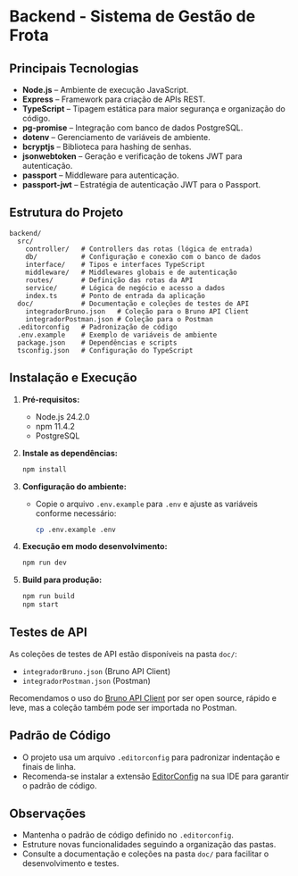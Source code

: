 # Backend - Sistema de Gestão de Frota

## Principais Tecnologias

- **Node.js** – Ambiente de execução JavaScript.
- **Express** – Framework para criação de APIs REST.
- **TypeScript** – Tipagem estática para maior segurança e organização do código.
- **pg-promise** – Integração com banco de dados PostgreSQL.
- **dotenv** – Gerenciamento de variáveis de ambiente.
- **bcryptjs** – Biblioteca para hashing de senhas.
- **jsonwebtoken** – Geração e verificação de tokens JWT para autenticação.
- **passport** – Middleware para autenticação.
- **passport-jwt** – Estratégia de autenticação JWT para o Passport.

## Estrutura do Projeto

```
backend/
  src/
    controller/   # Controllers das rotas (lógica de entrada)
    db/           # Configuração e conexão com o banco de dados
    interface/    # Tipos e interfaces TypeScript
    middleware/   # Middlewares globais e de autenticação
    routes/       # Definição das rotas da API
    service/      # Lógica de negócio e acesso a dados
    index.ts      # Ponto de entrada da aplicação
  doc/            # Documentação e coleções de testes de API
    integradorBruno.json   # Coleção para o Bruno API Client
    integradorPostman.json # Coleção para o Postman
  .editorconfig   # Padronização de código
  .env.example    # Exemplo de variáveis de ambiente
  package.json    # Dependências e scripts
  tsconfig.json   # Configuração do TypeScript
```

## Instalação e Execução

1. **Pré-requisitos:**  
   - Node.js 24.2.0  
   - npm 11.4.2  
   - PostgreSQL

2. **Instale as dependências:**
   ```sh
   npm install
   ```

3. **Configuração do ambiente:**
   - Copie o arquivo `.env.example` para `.env` e ajuste as variáveis conforme necessário:
     ```sh
     cp .env.example .env
     ```

4. **Execução em modo desenvolvimento:**
   ```sh
   npm run dev
   ```

5. **Build para produção:**
   ```sh
   npm run build
   npm start
   ```

## Testes de API

As coleções de testes de API estão disponíveis na pasta `doc/`:
- `integradorBruno.json` (Bruno API Client)
- `integradorPostman.json` (Postman)

Recomendamos o uso do [Bruno API Client](https://www.usebruno.com/) por ser open source, rápido e leve, mas a coleção também pode ser importada no Postman.

## Padrão de Código

- O projeto usa um arquivo `.editorconfig` para padronizar indentação e finais de linha.
- Recomenda-se instalar a extensão [EditorConfig](https://editorconfig.org/#download) na sua IDE para garantir o padrão de código.

## Observações
- Mantenha o padrão de código definido no `.editorconfig`.
- Estruture novas funcionalidades seguindo a organização das pastas.
- Consulte a documentação e coleções na pasta `doc/` para facilitar o desenvolvimento e testes.
